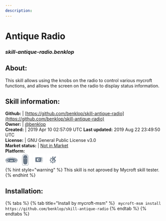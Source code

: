 ```yaml
---    
description:   
---    
```

# Antique Radio  
### _skill-antique-radio.benklop_  
## About:  
This skill allows using the knobs on the radio to control various
mycroft functions, and allows the screen on the radio to display
status information.

## Skill information:  
**Github:** | [https://github.com/benklop/skill-antique-radio](https://github.com/benklop/skill-antique-radio)  
**Owner:** | [@benklop](https://github.com/benklop)  
**Created:** | 2019 Apr 10 02:57:09 UTC  **Last updated:** 2019 Aug 22 23:49:50 UTC  
**License:** | GNU General Public License v3.0  
**Market status:** | [Not in Market](https://market.mycroft.ai/skill/)  
**Platform:**  
 ![](../.gitbook/assets/mark-1-icon.png)  ![](../.gitbook/assets/mark-2-icon.png)  ![](../.gitbook/assets/picroft-icon.png)  ![](../.gitbook/assets/kde.png)   
{% hint style="warning" %}
This skill is not aproved by Mycroft skill tester.
{% endhint %}
    
## Installation:  
{% tabs %}
{% tab title="Install by mycroft-msm" %}
``` mycroft-msm install https://github.com/benklop/skill-antique-radio```
{% endtab %}
  {% endtabs %}
  